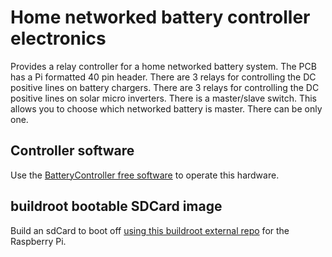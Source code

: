# Home networked battery controller electronics

Provides a relay controller for a home networked battery system. The PCB has a Pi formatted 40 pin header.
There are 3 relays for controlling the DC positive lines on battery chargers.
There are 3 relays for controlling the DC positive lines on solar micro inverters.
There is a master/slave switch. This allows you to choose which networked battery is master. There can be only one.

## Controller software

Use the [BatteryController free software](https://github.com/flatmax/BatteryController) to operate this hardware.

## buildroot bootable SDCard image

Build an sdCard to boot off [using this buildroot external repo](https://github.com/Audio-Injector/RaspberryPi.buildroot.external/tree/BatteryController) for the Raspberry Pi.
